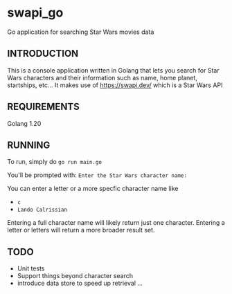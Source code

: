 # swapi_go
Go application for searching Star Wars movies data

 INTRODUCTION
------------

This is a console application written in Golang
that lets you search for Star Wars characters and
their information such as name, home planet, startships, etc...
It makes use of https://swapi.dev/ which is a Star Wars API


REQUIREMENTS
-------------

Golang 1.20

RUNNING
-------------
To run, simply do
`go run main.go`

You'll be prompted with:
`Enter the Star Wars character name: `

You can enter a letter or a more specfic character name like
* `c`
* `Lando Calrissian`

Entering a full character name will likely return just one character.
Entering a letter or letters will return a more broader result set.

TODO
---------------
* Unit tests
* Support things beyond character search
* introduce data store to speed up retrieval
...



